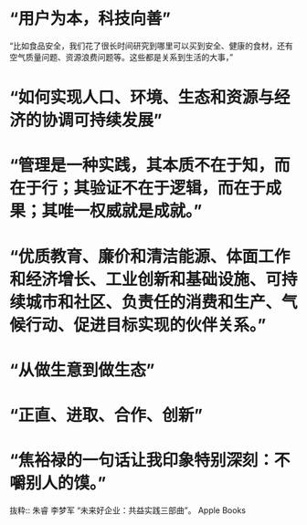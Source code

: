 # “用户为本，科技向善”

“比如食品安全，我们花了很长时间研究到哪里可以买到安全、健康的食材，还有空气质量问题、资源浪费问题等。这些都是关系到生活的大事，”

# “如何实现人口、环境、生态和资源与经济的协调可持续发展”

# “管理是一种实践，其本质不在于知，而在于行；其验证不在于逻辑，而在于成果；其唯一权威就是成就。”

# “优质教育、廉价和清洁能源、体面工作和经济增长、工业创新和基础设施、可持续城市和社区、负责任的消费和生产、气候行动、促进目标实现的伙伴关系。”

# “从做生意到做生态”

# “正直、进取、合作、创新”

# “焦裕禄的一句话让我印象特别深刻：不嚼别人的馍。”

抜粋:: 朱睿 李梦军  “未来好企业：共益实践三部曲”。 Apple Books  
